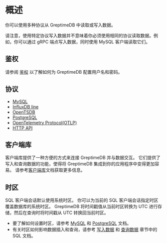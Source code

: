 # 概述

你可以使用多种协议从 GreptimeDB 中读取或写入数据。

请注意，使用特定协议写入数据并不意味着你必须使用相同的协议读取数据。例如，你可以通过 gRPC 端点写入数据，同时使用 MySQL 客户端读取它们。

## 鉴权

请参阅 [鉴权](./authentication.md) 以了解如何为 GreptimeDB 配置用户名和密码。

## 协议

- [MySQL](./mysql.md)
- [InfluxDB line](./influxdb-line.md)
- [OpenTSDB](./opentsdb.md)
- [PostgreSQL](./postgresql.md)
- [OpenTelemetry Protocol(OTLP)](./otlp.md)
- [HTTP API](./http-api.md)

## 客户端库

客户端库提供了一种方便的方式来连接 GreptimeDB 并与数据交互。
它们提供了写入和查询数据的功能，使得将 GreptimeDB 集成到你的应用程序中变得更加容易。
请参考[客户端库](/user-guide/client-libraries/overview.md)文档获取更多信息。

## 时区

SQL 客户端会话默认使用系统时区。
你可以为当前的 SQL 客户端会话指定时区覆盖数据库的系统时区。
GreptimeDB 将时间戳值从当前时区转换为 UTC 进行存储，然后在查询时将时间戳从 UTC 转换回当前时区。

- 要了解如何设置时区，请参考 [MySQL](mysql.md#时区) 和 [PostgreSQL](postgresql.md#时区) 文档。
- 有关时区如何影响数据插入和查询，请参考 [写入数据](../write-data/sql.md#时区) 和 [查询数据](../query-data/sql.md#时区) 章节中的 SQL 文档。
